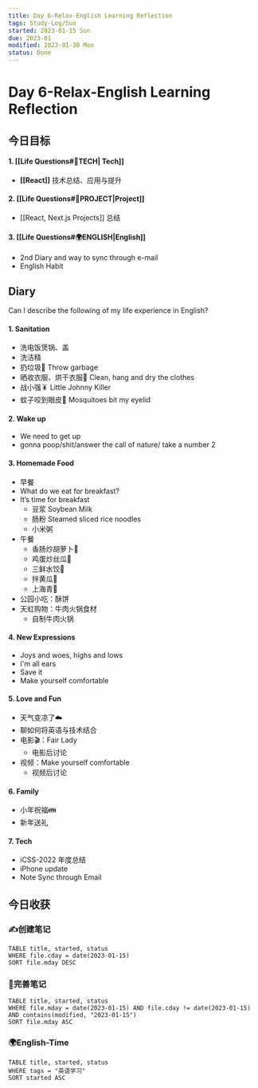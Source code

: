 ```yaml
---
title: Day 6-Relax-English Learning Reflection
tags: Study-Log/Sun
started: 2023-01-15 Sun
due: 2023-01
modified: 2023-01-30 Mon
status: Done
---
```

# Day 6-Relax-English Learning Reflection
## 今日目标
#### 1. [[Life Questions#🚀TECH| Tech]]
- **[[React]]** 技术总结、应用与提升
#### 2. [[Life Questions#🚀PROJECT|Project]]
- [[React, Next.js Projects]] 总结
#### 3. [[Life Questions#🌍ENGLISH|English]]
- 2nd Diary and way to sync through e-mail
- English Habit
## Diary
Can I describe the following of my life experience in English?
#### 1. Sanitation
- 洗电饭煲锅、盖
- 洗洁精
- 扔垃圾🚮 Throw garbage
- 晒收衣服、烘干衣服👔 Clean, hang and dry the clothes
- 战小强🪳 Little Johnny Killer
- 蚊子咬到眼皮🦟 Mosquitoes bit my eyelid
#### 2. Wake up
- We need to get up
- gonna poop/shit/answer the call of nature/ take a number 2
#### 3. Homemade Food
- 早餐
- What do we eat for breakfast?
- It’s time for breakfast
    - 豆浆 Soybean Milk
    - 肠粉 Steamed sliced rice noodles
    - 小米粥
- 午餐
    - 香肠炒胡萝卜🥕
    - 鸡蛋炒丝瓜🥚
    - 三鲜水饺🥟
    - 拌黄瓜🥒
    - 上海青🥬
- 公园小吃：酥饼
- 天虹购物：牛肉火锅食材
    - 自制牛肉火锅
#### 4. New Expressions
- Joys and woes, highs and lows
- I'm all ears
- Save it
- Make yourself comfortable
#### 5. Love and Fun
- 天气变凉了☁️
- 聊如何将英语与技术结合
- 电影🎬：Fair Lady
    - 电影后讨论
- 视频：Make yourself comfortable
    - 视频后讨论
#### 6. Family
- 小年祝福👪
- 新年送礼
#### 7. Tech
- iCSS-2022 年度总结
- iPhone update
- Note Sync through Email
## 今日收获
### ✍️创建笔记

```dataview
TABLE title, started, status
WHERE file.cday = date(2023-01-15)
SORT file.mday DESC
```

### 📝完善笔记

```dataview
TABLE title, started, status
WHERE file.mday = date(2023-01-15) AND file.cday != date(2023-01-15) AND contains(modified, "2023-01-15")
SORT file.mday ASC
```

### 🌍English-Time

```dataview
TABLE title, started, status
WHERE tags = "英语学习"
SORT started ASC
```